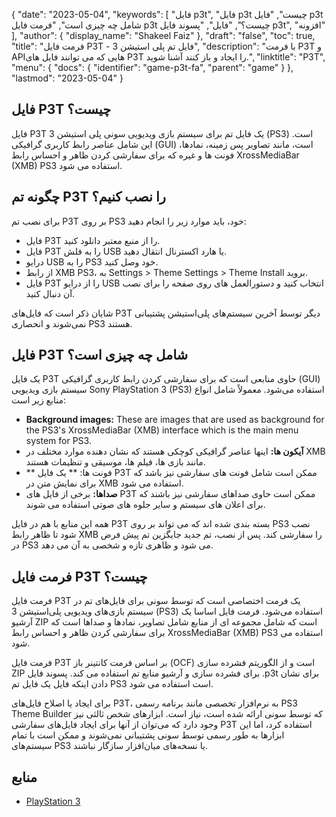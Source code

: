 {
  "date": "2023-05-04",
  "keywords": [
"فایل p3t",
"فایل p3t چیست",
"فایل p3t شامل چه چیزی است",
"فرمت فایل p3t چیست؟",
"فایل",
"پسوند فایل p3t",
"افزونه"
],
  "author": {
    "display_name": "Shakeel Faiz"
},
  "draft": "false",
  "toc": true,
  "title": "فرمت فایل P3T - فایل تم پلی استیشن 3",
  "description": "با فرمت P3T و APIهایی که می توانند فایل های P3T را ایجاد و باز کنند آشنا شوید.",
  "linktitle": "P3T",
  "menu": {
    "docs": {
      "identifier": "game-p3t-fa",
      "parent": "game"
}
},
  "lastmod": "2023-05-04"
}

## فایل P3T چیست؟

فایل P3T یک فایل تم برای سیستم بازی ویدیویی سونی پلی استیشن 3 (PS3) است. این شامل عناصر رابط کاربری گرافیکی (GUI) است، مانند تصاویر پس زمینه، نمادها، فونت ها و غیره که برای سفارشی کردن ظاهر و احساس رابط XrossMediaBar (XMB) PS3 استفاده می شود.

## چگونه تم P3T را نصب کنیم؟

برای نصب تم P3T بر روی PS3 خود، باید موارد زیر را انجام دهید:

- فایل P3T را از منبع معتبر دانلود کنید.
- فایل P3T را به فلش USB یا هارد اکسترنال انتقال دهید.
- درایو USB را به PS3 خود وصل کنید.
- از رابط XMB PS3، به Settings > Theme Settings > Theme Install بروید.
- فایل P3T را از درایو USB انتخاب کنید و دستورالعمل های روی صفحه را برای نصب آن دنبال کنید.

شایان ذکر است که فایل‌های P3T دیگر توسط آخرین سیستم‌های پلی‌استیشن پشتیبانی نمی‌شوند و انحصاری PS3 هستند.

## فایل P3T شامل چه چیزی است؟

یک فایل P3T حاوی منابعی است که برای سفارشی کردن رابط کاربری گرافیکی (GUI) سیستم بازی ویدیویی Sony PlayStation 3 (PS3) استفاده می‌شود. معمولاً شامل انواع منابع زیر است:

- **Background images:** These are images that are used as background for the PS3's XrossMediaBar (XMB) interface which is the main menu system for PS3.
- **آیکون ها:** اینها عناصر گرافیکی کوچکی هستند که نشان دهنده موارد مختلف در XMB مانند بازی ها، فیلم ها، موسیقی و تنظیمات هستند.
- ** فونت ها: ** یک فایل P3T ممکن است شامل فونت های سفارشی نیز باشد که برای نمایش متن در XMB استفاده می شود.
- **صداها:** برخی از فایل های P3T ممکن است حاوی صداهای سفارشی نیز باشند که برای اعلان های سیستم و سایر جلوه های صوتی استفاده می شوند.

همه این منابع با هم در فایل P3T بسته بندی شده اند که می تواند بر روی PS3 نصب شود تا ظاهر رابط XMB را سفارشی کند. پس از نصب، تم جدید جایگزین تم پیش فرض در PS3 می شود و ظاهری تازه و شخصی به آن می دهد.

## فرمت فایل P3T چیست؟

فرمت فایل P3T یک فرمت اختصاصی است که توسط سونی برای فایل‌های تم در سیستم بازی‌های ویدیویی پلی‌استیشن 3 (PS3) استفاده می‌شود. فرمت فایل اساسا یک آرشیو ZIP است که شامل مجموعه ای از منابع شامل تصاویر، نمادها و صداها است که برای سفارشی کردن ظاهر و احساس رابط XrossMediaBar (XMB) PS3 استفاده می شود.

فرمت فایل P3T بر اساس فرمت کانتینر باز (OCF) است و از الگوریتم فشرده سازی ZIP برای فشرده سازی و آرشیو منابع تم استفاده می کند. پسوند فایل .p3t برای نشان دادن اینکه فایل یک فایل تم PS3 است استفاده می شود.

برای ایجاد یا اصلاح فایل‌های P3T، به نرم‌افزار تخصصی مانند برنامه رسمی PS3 Theme Builder که توسط سونی ارائه شده است، نیاز است. ابزارهای شخص ثالثی نیز وجود دارد که می‌توان از آنها برای ایجاد فایل‌های سفارشی P3T استفاده کرد، اما این ابزارها به طور رسمی توسط سونی پشتیبانی نمی‌شوند و ممکن است با تمام سیستم‌های PS3 یا نسخه‌های میان‌افزار سازگار نباشند.

## منابع
* [PlayStation 3](https://en.wikipedia.org/wiki/PlayStation_3)


